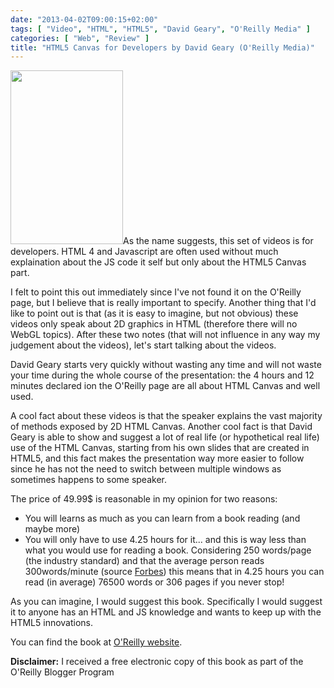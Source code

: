 ```yaml
---
date: "2013-04-02T09:00:15+02:00"
tags: [ "Video", "HTML", "HTML5", "David Geary", "O'Reilly Media" ]
categories: [ "Web", "Review" ]
title: "HTML5 Canvas for Developers by David Geary (O'Reilly Media)"
---
```

<img class="alignleft" alt="" src="http://akamaicovers.oreilly.com/images/0636920030768/cat.gif" width="180" height="278" />As the name suggests, this set of videos is for developers. HTML 4 and Javascript are often used without much explaination about the JS code it self but only about the HTML5 Canvas part.

I felt to point this out immediately since I've not found it on the O'Reilly page, but I believe that is really important to specify.
Another thing that I'd like to point out is that (as it is easy to imagine, but not obvious) these videos only speak about 2D graphics in HTML (therefore there will no WebGL topics).
After these two notes (that will not influence in any way my judgement about the videos), let's start talking about the videos.

David Geary starts very quickly without wasting any time and will not waste your time during the whole course of the presentation: the 4 hours and 12 minutes declared ion the O'Reilly page are all about HTML Canvas and well used.

A cool fact about these videos is that the speaker explains the vast majority of methods exposed by 2D HTML Canvas. Another cool fact is that David Geary is able to show and suggest a lot of real life (or hypothetical real life) use of the HTML Canvas, starting from his own slides that are created in HTML5, and this fact makes the presentation way more easier to follow since he has not the need to switch between multiple windows as sometimes happens to some speaker.

The price of 49.99$ is reasonable in my opinion for two reasons:

* You will learns as much as you can learn from a book reading (and maybe more)
* You will only have to use 4.25 hours for it... and this is way less than what you would use for reading a book. Considering 250 words/page (the industry standard) and that the average person reads 300words/minute (source [Forbes](http://www.forbes.com/sites/brettnelson/2012/06/04/do-you-read-fast-enough-to-be-successful/)) this means that in 4.25 hours you can read (in average) 76500 words or 306 pages if you never stop!

As you can imagine, I would suggest this book. Specifically I would suggest it to anyone has an HTML and JS knowledge and wants to keep up with the HTML5 innovations.

You can find the book at [O'Reilly website](http://shop.oreilly.com/product/0636920030751.do).

**Disclaimer:** I received a free electronic copy of this book as part of the O'Reilly Blogger Program
